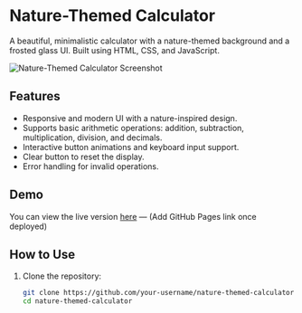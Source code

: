# Nature-Themed Calculator

A beautiful, minimalistic calculator with a nature-themed background and a frosted glass UI. Built using HTML, CSS, and JavaScript.

![Nature-Themed Calculator Screenshot](https://images.unsplash.com/photo-1506744038136-46273834b3fb?auto=format&fit=crop&w=1950&q=80)

## Features

- Responsive and modern UI with a nature-inspired design.
- Supports basic arithmetic operations: addition, subtraction, multiplication, division, and decimals.
- Interactive button animations and keyboard input support.
- Clear button to reset the display.
- Error handling for invalid operations.

## Demo

You can view the live version [here](#) — (Add GitHub Pages link once deployed)

## How to Use

1. Clone the repository:

   ```bash
   git clone https://github.com/your-username/nature-themed-calculator.git
   cd nature-themed-calculator
